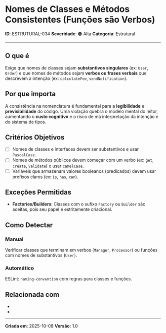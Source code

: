 # Nomes de Classes e Métodos Consistentes (Funções são Verbos)

**ID**: ESTRUTURAL-034
**Severidade**: 🟠 Alta
**Categoria**: Estrutural

---

## O que é

Exige que nomes de classes sejam **substantivos singulares** (ex: `User`, `Order`) e que nomes de métodos sejam **verbos ou frases verbais** que descrevem a intenção (ex: `calculateFee`, `sendNotification`).

## Por que importa

A consistência na nomenclatura é fundamental para a **legibilidade** e **previsibilidade** do código. Uma violação quebra o modelo mental do leitor, aumentando o **custo cognitivo** e o risco de má interpretação da intenção e do sistema de tipos.

## Critérios Objetivos

- [ ] Nomes de classes e interfaces devem ser substantivos e usar `PascalCase`.
- [ ] Nomes de métodos públicos devem começar com um verbo (ex: `get`, `create`, `validate`) e usar `camelCase`.
- [ ] Variáveis que armazenam valores booleanos (predicados) devem usar prefixos claros (ex: `is`, `has`, `can`).

## Exceções Permitidas

- **Factories/Builders**: Classes com o sufixo `Factory` ou `Builder` são aceitas, pois seu papel é estritamente criacional.

## Como Detectar

### Manual

Verificar classes que terminam em verbos (`Manager`, `Processor`) ou funções com nomes de substantivos (`User`).

### Automático

ESLint: `naming-convention` com regras para classes e funções.

## Relacionada com

- [ESTRUTURAL-006]: reforça
- [COMPORTAMENTAL-010]: reforça (SRP)

---

**Criada em**: 2025-10-08
**Versão**: 1.0
